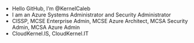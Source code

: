 - Hello GitHub, I’m @KernelCaleb
- I am an Azure Systems Administrator and Security Administrator
- CISSP, MCSE Enterprise Admin, MCSE Azure Architect, MCSA Security Admin, MCSA Azure Admin
- CloudKernel.IS, CloudKernel.IT
